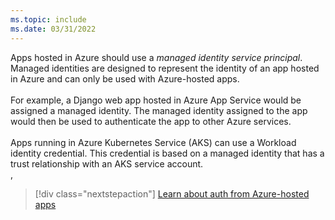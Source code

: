 ```yaml
---
ms.topic: include
ms.date: 03/31/2022
---
```

Apps hosted in Azure should use a *managed identity service principal*. Managed identities are designed to represent the identity of an app hosted in Azure and can only be used with Azure-hosted apps.<br>
<br>
For example, a Django web app hosted in Azure App Service would be assigned a managed identity. The managed identity assigned to the app would then be used to authenticate the app to other Azure services.<br>
<br>
Apps running in Azure Kubernetes Service (AKS) can use a Workload identity credential. This credential is based on a managed identity that has a trust relationship with an AKS service account.<br>
,<br>
> [!div class="nextstepaction"]
> [Learn about auth from Azure-hosted apps](../authentication-azure-hosted-apps.md)